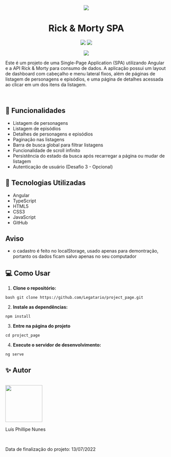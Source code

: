 <p align="center">
  <img src="https://br.web.img3.acsta.net/pictures/17/11/06/14/13/5164749.jpg?coixp=50&coiyp=47" />
</p>
<h1 align="center">Rick & Morty SPA</h1>
<p align="center">
  <img src="http://img.shields.io/static/v1?label=STATUS&message=FINALIZADO&color=GREEN&style=for-the-badge" />
  <img src="http://img.shields.io/static/v1?label=realize%20data&message=May&color=green&style=for-the-badge" />
</p>
<p align="center">
  <img src="https://img.shields.io/github/stars/legatario?style=social" />
</p>
<p>Este é um projeto de uma Single-Page Application (SPA) utilizando Angular e a API Rick & Morty para consumo de dados. A aplicação possui um layout de dashboard com cabeçalho e menu lateral fixos, além de páginas de listagem de personagens e episódios, e uma página de detalhes acessada ao clicar em um dos itens da listagem.</p> <br>

## 🚀 Funcionalidades

- Listagem de personagens <br>
- Listagem de episódios <br>
- Detalhes de personagens e episódios <br>
- Paginação nas listagens <br>
- Barra de busca global para filtrar listagens <br>
- Funcionalidade de scroll infinito <br>
- Persistência do estado da busca após recarregar a página ou mudar de listagem <br>
- Autenticação de usuário (Desafio 3 - Opcional) <br>

## 🔧 Tecnologias Utilizadas

- Angular <br>
- TypeScript <br>
- HTML5 <br>
- CSS3 <br>
- JavaScript <br>
- GitHub <br>

##  Aviso

- o cadastro é feito no localStorage, usado apenas para demontração, portanto os dados ficam salvo apenas no seu computador

## 💻 Como Usar

1. **Clone o repositório:**

```bash git clone https://github.com/Legatario/project_page.git ```

2. **Instale as dependências:**

``npm install``

3. **Entre na página do projeto**

``cd project_page``

4. **Execute o servidor de desenvolvimento:**

``ng serve``

## ✨ Autor <br>
<br><img src="https://avatars.githubusercontent.com/u/103957268?v=4" width=115><br>
<p>Luís Phillipe Nunes</p><br>
<p>Data de finalização do projeto: 13/07/2022<p>
